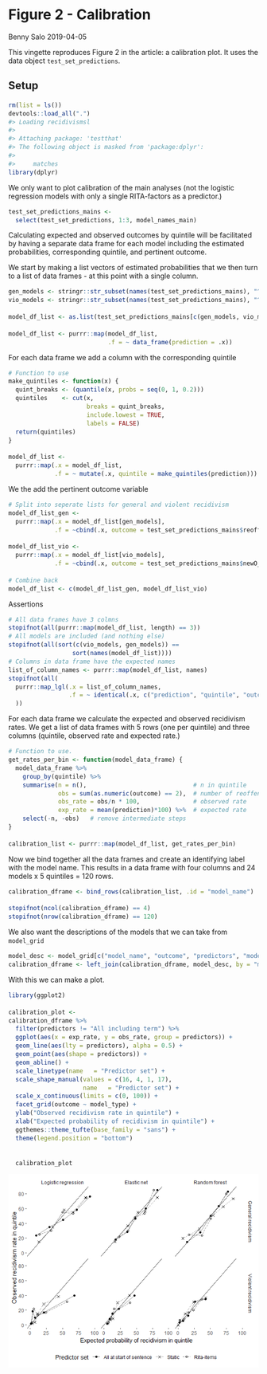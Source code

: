 Figure 2 - Calibration
================
Benny Salo
2019-04-05

This vingette reproduces Figure 2 in the article: a calibration plot. It uses the data object `test_set_predictions`.

Setup
-----

``` r
rm(list = ls())
devtools::load_all(".")
#> Loading recidivismsl
#> 
#> Attaching package: 'testthat'
#> The following object is masked from 'package:dplyr':
#> 
#>     matches
library(dplyr)
```

We only want to plot calibration of the main analyses (not the logistic regression models with only a single RITA-factors as a predictor.)

``` r
test_set_predictions_mains <- 
  select(test_set_predictions, 1:3, model_names_main)
```

Calculating expected and observed outcomes by quintile will be facilitated by having a separate data frame for each model including the estimated probabilities, corresponding quintile, and pertinent outcome.

We start by making a list vectors of estimated probabilities that we then turn to a list of data frames - at this point with a single column.

``` r
gen_models <- stringr::str_subset(names(test_set_predictions_mains), "^gen_")
vio_models <- stringr::str_subset(names(test_set_predictions_mains), "^vio_")

model_df_list <- as.list(test_set_predictions_mains[c(gen_models, vio_models)])

model_df_list <- purrr::map(model_df_list,
                            .f = ~ data_frame(prediction = .x))
```

For each data frame we add a column with the corresponding quintile

``` r
# Function to use
make_quintiles <- function(x) {
  quint_breaks <- (quantile(x, probs = seq(0, 1, 0.2)))
  quintiles    <- cut(x, 
                      breaks = quint_breaks, 
                      include.lowest = TRUE, 
                      labels = FALSE)
  return(quintiles)
}

model_df_list <- 
  purrr::map(.x = model_df_list,
             .f = ~ mutate(.x, quintile = make_quintiles(prediction)))
```

We the add the pertinent outcome variable

``` r
# Split into seperate lists for general and violent recidivism
model_df_list_gen <- 
  purrr::map(.x = model_df_list[gen_models],
             .f = ~cbind(.x, outcome = test_set_predictions_mains$reoffenceThisTerm))

model_df_list_vio <- 
  purrr::map(.x = model_df_list[vio_models],
             .f = ~cbind(.x, outcome = test_set_predictions_mains$newO_violent))

# Combine back
model_df_list <- c(model_df_list_gen, model_df_list_vio)
```

Assertions

``` r
# All data frames have 3 colmns
stopifnot(all(purrr::map(model_df_list, length) == 3))
# All models are included (and nothing else)
stopifnot(all(sort(c(vio_models, gen_models)) == 
                  sort(names(model_df_list))))
# Columns in data frame have the expected names
list_of_column_names <- purrr::map(model_df_list, names)
stopifnot(all(
  purrr::map_lgl(.x = list_of_column_names,
                 .f = ~ identical(.x, c("prediction", "quintile", "outcome")))
  ))
```

For each data frame we calculate the expected and observed recidivism rates. We get a list of data frames with 5 rows (one per quintile) and three columns (quintile, observed rate and expected rate.)

``` r
# Function to use. 
get_rates_per_bin <- function(model_data_frame) {
  model_data_frame %>% 
    group_by(quintile) %>% 
    summarise(n = n(),                              # n in quintile
              obs = sum(as.numeric(outcome) == 2),  # number of reoffences
              obs_rate = obs/n * 100,               # observed rate
              exp_rate = mean(prediction)*100) %>%  # expected rate
    select(-n, -obs)   # remove intermediate steps
}

calibration_list <- purrr::map(model_df_list, get_rates_per_bin)
```

Now we bind together all the data frames and create an identifying label with the model name. This results in a data frame with four columns and 24 models x 5 quintiles = 120 rows.

``` r
calibration_dframe <- bind_rows(calibration_list, .id = "model_name")

stopifnot(ncol(calibration_dframe) == 4)
stopifnot(nrow(calibration_dframe) == 120)
```

We also want the descriptions of the models that we can take from `model_grid`

``` r
model_desc <- model_grid[c("model_name", "outcome", "predictors", "model_type")]
calibration_dframe <- left_join(calibration_dframe, model_desc, by = "model_name")
```

With this we can make a plot.

``` r
library(ggplot2)

calibration_plot <-
calibration_dframe %>% 
  filter(predictors != "All including term") %>% 
  ggplot(aes(x = exp_rate, y = obs_rate, group = predictors)) +
  geom_line(aes(lty = predictors), alpha = 0.5) +
  geom_point(aes(shape = predictors)) +
  geom_abline() +
  scale_linetype(name   = "Predictor set") +
  scale_shape_manual(values = c(16, 4, 1, 17),
                     name   = "Predictor set") +
  scale_x_continuous(limits = c(0, 100)) +
  facet_grid(outcome ~ model_type) +
  ylab("Observed recidivism rate in quintile") +
  xlab("Expected probability of recidivism in quintile") +
  ggthemes::theme_tufte(base_family = "sans") +
  theme(legend.position = "bottom")
  

  calibration_plot
```

![](figure2-calibration_files/figure-markdown_github/unnamed-chunk-10-1.png)
